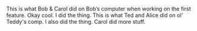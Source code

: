 This is what Bob & Carol did on Bob’s computer when working on the first feature. Okay cool. I did the thing.
This is what Ted and Alice did on ol' Teddy's comp. I also did the thing.
Carol did more stuff.